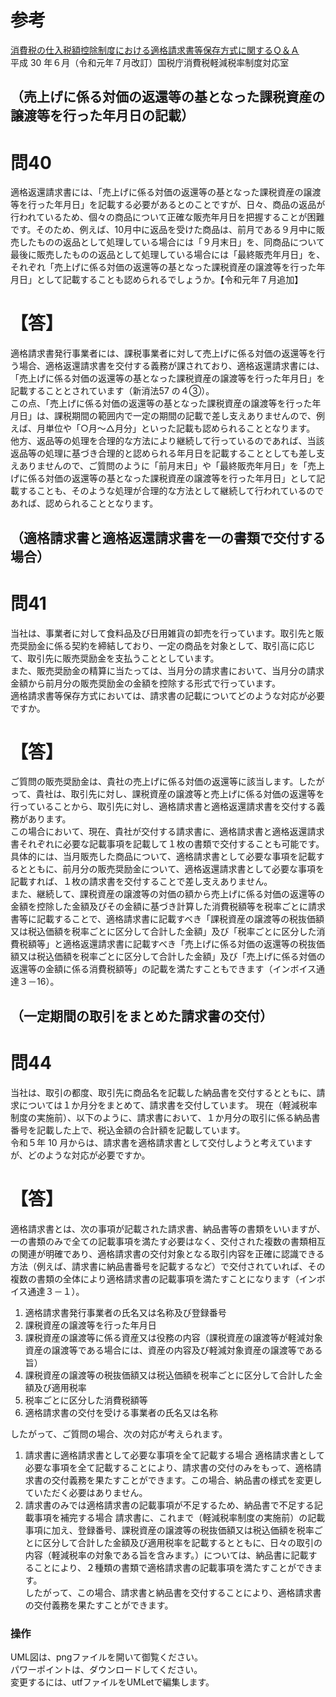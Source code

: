 # 参考
[消費税の仕入税額控除制度における適格請求書等保存方式に関するＱ＆Ａ ](https://www.nta.go.jp/taxes/shiraberu/zeimokubetsu/shohi/keigenzeiritsu/pdf/qa/01-01.pdf)  
平成 30 年６月（令和元年７月改訂）国税庁消費税軽減税率制度対応室  

## （売上げに係る対価の返還等の基となった課税資産の譲渡等を行った年月日の記載）
# 問40
適格返還請求書には、「売上げに係る対価の返還等の基となった課税資産の譲渡等を行った年月日」を記載する必要があるとのことですが、日々、商品の返品が行われているため、個々の商品について正確な販売年月日を把握することが困難です。そのため、例えば、10月中に返品を受けた商品は、前月である９月中に販売したものの返品として処理している場合には「９月末日」を、同商品について最後に販売したものの返品として処理している場合には「最終販売年月日」を、それぞれ「売上げに係る対価の返還等の基となった課税資産の譲渡等を行った年月日」として記載することも認められるでしょうか。【令和元年７月追加】

# 【答】
 適格請求書発行事業者には、課税事業者に対して売上げに係る対価の返還等を行う場合、適格返還請求書を交付する義務が課されており、適格返還請求書には、「売上げに係る対価の返還等の基となった課税資産の譲渡等を行った年月日」を記載することとされています（新消法57 の４③）。  
この点、「売上げに係る対価の返還等の基となった課税資産の譲渡等を行った年月日」は、課税期間の範囲内で一定の期間の記載で差し支えありませんので、例えば、月単位や「○月～△月分」といった記載も認められることとなります。  
他方、返品等の処理を合理的な方法により継続して行っているのであれば、当該返品等の処理に基づき合理的と認められる年月日を記載することとしても差し支えありませんので、ご質問のように「前月末日」や「最終販売年月日」を「売上げに係る対価の返還等の基となった課税資産の譲渡等を行った年月日」として記載することも、そのような処理が合理的な方法として継続して行われているのであれば、認められることとなります。

## （適格請求書と適格返還請求書を一の書類で交付する場合）
# 問41
当社は、事業者に対して食料品及び日用雑貨の卸売を行っています。取引先と販売奨励金に係る契約を締結しており、一定の商品を対象として、取引高に応じて、取引先に販売奨励金を支払うこととしています。  
また、販売奨励金の精算に当たっては、当月分の請求書において、当月分の請求金額から前月分の販売奨励金の金額を控除する形式で行っています。  
適格請求書等保存方式においては、請求書の記載についてどのような対応が必要ですか。  

# 【答】
ご質問の販売奨励金は、貴社の売上げに係る対価の返還等に該当します。したがって、貴社は、取引先に対し、課税資産の譲渡等と売上げに係る対価の返還等を行っていることから、取引先に対し、適格請求書と適格返還請求書を交付する義務があります。  
この場合において、現在、貴社が交付する請求書に、適格請求書と適格返還請求書それぞれに必要な記載事項を記載して１枚の書類で交付することも可能です。  
具体的には、当月販売した商品について、適格請求書として必要な事項を記載するとともに、前月分の販売奨励金について、適格返還請求書として必要な事項を記載すれば、１枚の請求書を交付することで差し支えありません。  
また、継続して、課税資産の譲渡等の対価の額から売上げに係る対価の返還等の金額を控除した金額及びその金額に基づき計算した消費税額等を税率ごとに請求書等に記載することで、適格請求書に記載すべき「課税資産の譲渡等の税抜価額又は税込価額を税率ごとに区分して合計した金額」及び「税率ごとに区分した消費税額等」と適格返還請求書に記載すべき「売上げに係る対価の返還等の税抜価額又は税込価額を税率ごとに区分して合計した金額」及び「売上げに係る対価の返還等の金額に係る消費税額等」の記載を満たすこともできます（インボイス通達３－16）。

## （一定期間の取引をまとめた請求書の交付）
# 問44
当社は、取引の都度、取引先に商品名を記載した納品書を交付するとともに、請求については１か月分をまとめて、請求書を交付しています。
現在（軽減税率制度の実施前）、以下のように、請求書において、１か月分の取引に係る納品書番号を記載した上で、税込金額の合計額を記載しています。  
令和５年 10 月からは、請求書を適格請求書として交付しようと考えていますが、どのような対応が必要ですか。

# 【答】
適格請求書とは、次の事項が記載された請求書、納品書等の書類をいいますが、一の書類のみで全ての記載事項を満たす必要はなく、交付された複数の書類相互の関連が明確であり、適格請求書の交付対象となる取引内容を正確に認識できる方法（例えば、請求書に納品書番号を記載するなど）で交付されていれば、その複数の書類の全体により適格請求書の記載事項を満たすことになります（インボイス通達３－１）。  

1. 適格請求書発行事業者の氏名又は名称及び登録番号
2. 課税資産の譲渡等を行った年月日
3. 課税資産の譲渡等に係る資産又は役務の内容（課税資産の譲渡等が軽減対象資産の譲渡等である場合には、資産の内容及び軽減対象資産の譲渡等である旨）
4. 課税資産の譲渡等の税抜価額又は税込価額を税率ごとに区分して合計した金額及び適用税率
5. 税率ごとに区分した消費税額等
6. 適格請求書の交付を受ける事業者の氏名又は名称

したがって、ご質問の場合、次の対応が考えられます。
1. 請求書に適格請求書として必要な事項を全て記載する場合
適格請求書として必要な事項を全て記載することにより、請求書の交付のみをもって、適格請求書の交付義務を果たすことができます。この場合、納品書の様式を変更していただく必要はありません。
2. 請求書のみでは適格請求書の記載事項が不足するため、納品書で不足する記載事項を補完する場合
請求書に、これまで（軽減税率制度の実施前）の記載事項に加え、登録番号、課税資産の譲渡等の税抜価額又は税込価額を税率ごとに区分して合計した金額及び適用税率を記載するとともに、日々の取引の内容（軽減税率の対象である旨を含みます。）については、納品書に記載することにより、２種類の書類で適格請求書の記載事項を満たすことができます。  
したがって、この場合、請求書と納品書を交付することにより、適格請求書の交付義務を果たすことができます。  

### 操作
UML図は、pngファイルを開いて御覧ください。  
パワーポイントは、ダウンロードしてください。  
変更するには、utfファイルをUMLetで編集します。  
